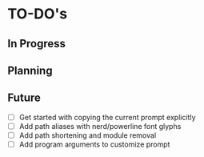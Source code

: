 TO-DO's
=======

In Progress
-----------

Planning
--------

Future
------

- [ ] Get started with copying the current prompt explicitly
- [ ] Add path aliases with nerd/powerline font glyphs
- [ ] Add path shortening and module removal
- [ ] Add program arguments to customize prompt
